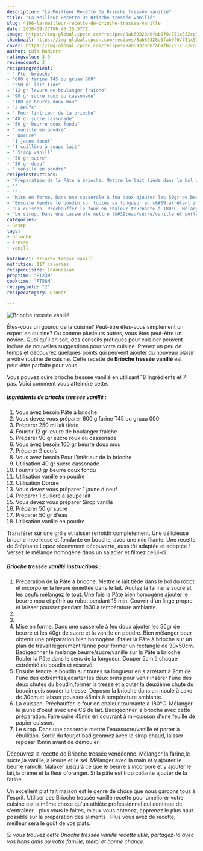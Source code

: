 ```yaml
---
description: "La Meilleur Recette De Brioche tressée vanillé"
title: "La Meilleur Recette De Brioche tressée vanillé"
slug: 4196-la-meilleur-recette-de-brioche-tressee-vanille
date: 2020-09-27T06:45:25.577Z
image: https://img-global.cpcdn.com/recipes/8ab69328d0fab9f0/751x532cq70/brioche-tressee-vanille-photo-principale-de-la-recette.jpg
thumbnail: https://img-global.cpcdn.com/recipes/8ab69328d0fab9f0/751x532cq70/brioche-tressee-vanille-photo-principale-de-la-recette.jpg
cover: https://img-global.cpcdn.com/recipes/8ab69328d0fab9f0/751x532cq70/brioche-tressee-vanille-photo-principale-de-la-recette.jpg
author: Lula Rodgers
ratingvalue: 3.9
reviewcount: 3
recipeingredient:
- " Pte  brioche"
- "600 g farine T45 ou gruau 000"
- "250 ml lait tide"
- "12 gr levure de boulanger fraiche"
- "90 gr sucre roux ou cassonade"
- "100 gr beurre doux mou"
- "2 oeufs"
- " Pour lintrieur de la brioche"
- "40 gr sucre cassonade"
- "50 gr beurre doux fondu"
- " vanille en poudre"
- " Dorure"
- "1 jaune doeuf"
- "1 cuillère à soupe lait"
- " Sirop vanill"
- "50 gr sucre"
- "50 gr deau"
- " vanille en poudre"
recipeinstructions:
- "Préparation de la Pâte à brioche. Mettre le lait tiède dans le bol du robot et incorporer la levure émiettée dans le lait. Aoutez la farine le sucre et les oeufs mélangez le tout. Une fois la Pâte bien homogène ajouter le beurre mou et pétrir au robot pendant 15 min. Couvrir d&#39;un linge propre et laisser pousser pendant 1h30 à température ambiante."
- ""
- ""
- "Mise en forme. Dans une casserole à feu doux ajouter les 50gr de beurre et les 40gr de sucre et la vanille en poudre. Bien mélanger pour obtenir une préparation bien homogène. Etaler la Pâte à brioche sur un plan de travail légèrement fariné pour former un rectangle de 30x50cm. Badigeonner le mélange beurre/sucre/vanille sur la Pâte à brioche. Rouler la Pâte dans le sens de la longueur. Couper 5cm à chaque extrémité du boudin et réservé."
- "Ensuite fendre le boudin sur toutes sa longueur en s&#39;arrêtant à 2cm de l&#39;une des extrémités,écarter les deux brins pour venir insérer l&#39;une des deux chutes du boudin,former la tresse et ajouter la deuxième chute du boudin puis souder la tresse. Déposer la brioche dans un moule à cake de 30cm et laisser pousser 45min à température ambiante."
- "La cuisson. Préchauffer le four en chaleur tournante à 180°C. Mélanger le jaune d&#39;oeuf avec une CS de lait. Badigeonner la brioche avec cette préparation. Faire cuire 45min en couvrant à mi-cuisson d&#39;une feuille de papier cuisson."
- "Le sirop. Dans une casserole mettre l&#39;eau/sucre/vanille et porter à ébullition. Sortir du four,et badigeonnez avec le sirop chaud, laisser reposer 15min avant de démouler."
categories:
- Resep
tags:
- brioche
- tresse
- vanill

katakunci: brioche tresse vanill 
nutrition: 117 calories
recipecuisine: Indonesian
preptime: "PT23M"
cooktime: "PT56M"
recipeyield: "2"
recipecategory: Dinner

---
```



![Brioche tressée vanillé](https://img-global.cpcdn.com/recipes/8ab69328d0fab9f0/751x532cq70/brioche-tressee-vanille-photo-principale-de-la-recette.jpg)

Êtes-vous un gourou de la cuisine? Peut-être êtes-vous simplement un expert en cuisine? Ou comme plusieurs autres, vous êtes peut-être un novice. Quoi qu'il en soit, des conseils pratiques pour cuisiner peuvent inclure de nouvelles suggestions pour votre cuisine. Prenez un peu de temps et découvrez quelques points qui peuvent ajouter du nouveau plaisir à votre routine de cuisine. Cette recette de <strong> Brioche tressée vanillé </strong> est peut-être parfaite pour vous.

<!--inarticleads1-->

Vous pouvez cuire brioche tressée vanillé en utilisant 18 Ingrédients et 7 pas. Voici comment vous atteindre cette.

##### Ingrédients de brioche tressée vanillé :

1. Vous avez besoin  Pâte à brioche
1. Vous devez vous préparer 600 g farine T45 ou gruau 000
1. Préparer 250 ml lait tiède
1. Fournir 12 gr levure de boulanger fraiche
1. Préparer 90 gr sucre roux ou cassonade
1. Vous avez besoin 100 gr beurre doux mou
1. Préparer 2 oeufs
1. Vous avez besoin  Pour l&#39;intérieur de la brioche
1. Utilisation 40 gr sucre cassonade
1. Fournir 50 gr beurre doux fondu
1. Utilisation  vanille en poudre
1. Utilisation  Dorure
1. Vous devez vous préparer 1 jaune d&#39;oeuf
1. Préparer 1 cuillère à soupe lait
1. Vous devez vous préparer  Sirop vanillé
1. Préparer 50 gr sucre
1. Préparer 50 gr d&#39;eau
1. Utilisation  vanille en poudre


Transférer sur une grille et laisser refroidir complètement. Une délicieuse brioche moelleuse et fondante en bouche, avec une mie filante. Une recette de Stéphane Lopez récemment découverte, aussitôt adaptée et adoptée ! Versez le mélange homogène dans un saladier et filmez celui-ci. 

<!--inarticleads2-->

##### Brioche tressée vanillé instructions :

1. Préparation de la Pâte à brioche. Mettre le lait tiède dans le bol du robot et incorporer la levure émiettée dans le lait. Aoutez la farine le sucre et les oeufs mélangez le tout. Une fois la Pâte bien homogène ajouter le beurre mou et pétrir au robot pendant 15 min. Couvrir d&#39;un linge propre et laisser pousser pendant 1h30 à température ambiante.
1. 
1. 
1. Mise en forme. Dans une casserole à feu doux ajouter les 50gr de beurre et les 40gr de sucre et la vanille en poudre. Bien mélanger pour obtenir une préparation bien homogène. Etaler la Pâte à brioche sur un plan de travail légèrement fariné pour former un rectangle de 30x50cm. Badigeonner le mélange beurre/sucre/vanille sur la Pâte à brioche. Rouler la Pâte dans le sens de la longueur. Couper 5cm à chaque extrémité du boudin et réservé.
1. Ensuite fendre le boudin sur toutes sa longueur en s&#39;arrêtant à 2cm de l&#39;une des extrémités,écarter les deux brins pour venir insérer l&#39;une des deux chutes du boudin,former la tresse et ajouter la deuxième chute du boudin puis souder la tresse. Déposer la brioche dans un moule à cake de 30cm et laisser pousser 45min à température ambiante.
1. La cuisson. Préchauffer le four en chaleur tournante à 180°C. Mélanger le jaune d&#39;oeuf avec une CS de lait. Badigeonner la brioche avec cette préparation. Faire cuire 45min en couvrant à mi-cuisson d&#39;une feuille de papier cuisson.
1. Le sirop. Dans une casserole mettre l&#39;eau/sucre/vanille et porter à ébullition. Sortir du four,et badigeonnez avec le sirop chaud, laisser reposer 15min avant de démouler.


Découvrez la recette de Brioche tressée vendéenne. Mélanger la farine,le sucre,la vanille,la levure et le sel. Mélanger avec la main et y ajouter le beurre ramolli. Malaxer jusqu&#39;à ce que le beurre s&#39;incorpore et y ajouter le lait,la crème et la fleur d&#39;oranger. Si la pâte est trop collante ajouter de la farine. 

<!--inarticleads1-->

<p>
Un excellent plat fait maison est le genre de chose que nous gardons tous à l'esprit. Utiliser ces Brioche tressée vanillé recette pour améliorer votre cuisine est la même chose qu'un athlète professionnel qui continue de s'entraîner - plus vous le faites, mieux vous obtenez, apprenez le plus haut possible sur la préparation des aliments . Plus vous avez de recette, meilleur sera le goût de vos plats.
</p>

<p>
<i>Si vous trouvez cette Brioche tressée vanillé recette utile, partagez-la avec vos bons amis ou votre famille, merci et bonne chance.</i>
</p>
